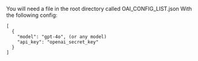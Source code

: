 You will need a file in the root directory called OAI_CONFIG_LIST.json
With the following config:

````
[
  {
    "model": "gpt-4o", (or any model)
    "api_key": "openai_secret_key"
  }
]
````